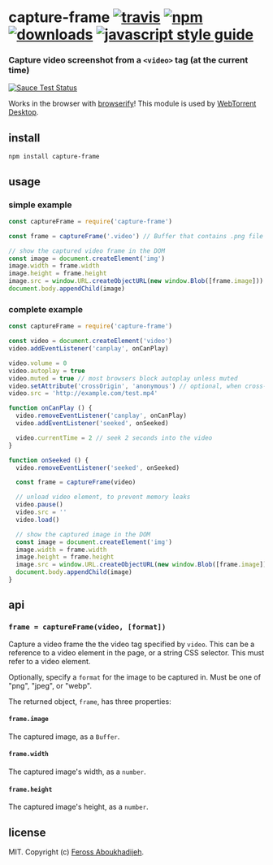 # capture-frame [![travis][travis-image]][travis-url] [![npm][npm-image]][npm-url] [![downloads][downloads-image]][downloads-url] [![javascript style guide][standard-image]][standard-url]

[travis-image]: https://img.shields.io/travis/feross/capture-frame/master.svg
[travis-url]: https://travis-ci.org/feross/capture-frame
[npm-image]: https://img.shields.io/npm/v/capture-frame.svg
[npm-url]: https://npmjs.org/package/capture-frame
[downloads-image]: https://img.shields.io/npm/dm/capture-frame.svg
[downloads-url]: https://npmjs.org/package/capture-frame
[standard-image]: https://img.shields.io/badge/code_style-standard-brightgreen.svg
[standard-url]: https://standardjs.com

### Capture video screenshot from a `<video>` tag (at the current time)

[![Sauce Test Status](https://saucelabs.com/browser-matrix/capture-frame.svg)](https://saucelabs.com/u/capture-frame)

Works in the browser with [browserify](http://browserify.org/)! This module is used by [WebTorrent Desktop](http://webtorrent.io/desktop).

## install

```
npm install capture-frame
```

## usage

### simple example

```js
const captureFrame = require('capture-frame')

const frame = captureFrame('.video') // Buffer that contains .png file data

// show the captured video frame in the DOM
const image = document.createElement('img')
image.width = frame.width
image.height = frame.height
image.src = window.URL.createObjectURL(new window.Blob([frame.image]))
document.body.appendChild(image)
```

### complete example

```js
const captureFrame = require('capture-frame')

const video = document.createElement('video')
video.addEventListener('canplay', onCanPlay)

video.volume = 0
video.autoplay = true
video.muted = true // most browsers block autoplay unless muted
video.setAttribute('crossOrigin', 'anonymous') // optional, when cross-domain
video.src = 'http://example.com/test.mp4'

function onCanPlay () {
  video.removeEventListener('canplay', onCanPlay)
  video.addEventListener('seeked', onSeeked)

  video.currentTime = 2 // seek 2 seconds into the video
}

function onSeeked () {
  video.removeEventListener('seeked', onSeeked)

  const frame = captureFrame(video)

  // unload video element, to prevent memory leaks
  video.pause()
  video.src = ''
  video.load()

  // show the captured image in the DOM
  const image = document.createElement('img')
  image.width = frame.width
  image.height = frame.height
  image.src = window.URL.createObjectURL(new window.Blob([frame.image]))
  document.body.appendChild(image)
}
```

## api

### `frame = captureFrame(video, [format])`

Capture a video frame the the video tag specified by `video`. This can be a
reference to a video element in the page, or a string CSS selector. This must
refer to a video element.

Optionally, specify a `format` for the image to be captured in. Must be one of
"png", "jpeg", or "webp".

The returned object, `frame`, has three properties:

#### `frame.image`

The captured image, as a `Buffer`.

#### `frame.width`

The captured image's width, as a `number`.

#### `frame.height`

The captured image's height, as a `number`.

## license

MIT. Copyright (c) [Feross Aboukhadijeh](http://feross.org).

